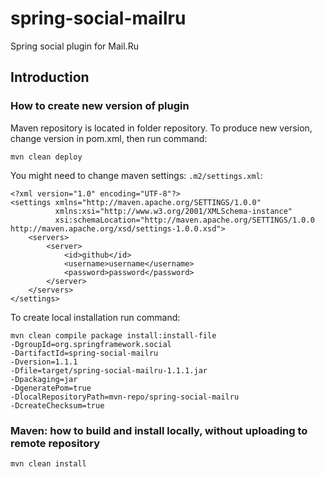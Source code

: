 # spring-social-mailru

Spring social plugin for Mail.Ru

## Introduction

### How to create new version of plugin

Maven repository is located in folder repository. To produce new version, change version in pom.xml, then run command:

    mvn clean deploy
    
You might need to change maven settings: `.m2/settings.xml`:

    <?xml version="1.0" encoding="UTF-8"?>
    <settings xmlns="http://maven.apache.org/SETTINGS/1.0.0"
              xmlns:xsi="http://www.w3.org/2001/XMLSchema-instance"
              xsi:schemaLocation="http://maven.apache.org/SETTINGS/1.0.0 http://maven.apache.org/xsd/settings-1.0.0.xsd">
        <servers>
            <server>
                <id>github</id>
                <username>username</username>
                <password>password</password>
            </server>
        </servers>
    </settings>

To create local installation run command:

    mvn clean compile package install:install-file
    -DgroupId=org.springframework.social
    -DartifactId=spring-social-mailru
    -Dversion=1.1.1
    -Dfile=target/spring-social-mailru-1.1.1.jar
    -Dpackaging=jar
    -DgeneratePom=true
    -DlocalRepositoryPath=mvn-repo/spring-social-mailru
    -DcreateChecksum=true

### Maven: how to build and install locally, without uploading to remote repository

    mvn clean install
